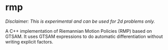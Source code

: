 # rmp
_Disclaimer: This is experimental and can be used for 2d problems only._

A C++ implementation of Riemannian Motion Policies (RMP) based on GTSAM.
It uses GTSAM expressions to do automatic differentiation without writing explicit factors.

